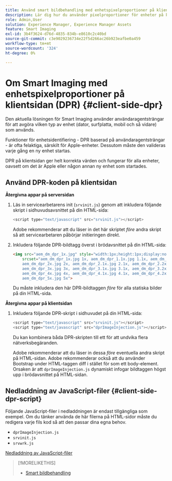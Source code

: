 ```yaml
---
title: Använd smart bildbehandling med enhetspixelproportioner på klientsidan
description: Lär dig hur du använder pixelproportioner för enheter på klientsidan med Smart Imaging i Adobe Experience Manager as a Cloud Service med Dynamic Media.
role: Admin,User
solution: Experience Manager, Experience Manager Assets
feature: Smart Imaging
exl-id: 3b4f3624-d76d-4835-834b-e8610c2c40bd
source-git-commit: c3e9029236734e22f5d266ac26b923eafbe0a459
workflow-type: tm+mt
source-wordcount: '324'
ht-degree: 0%

---
```


# Om Smart Imaging med enhetspixelproportioner på klientsidan (DPR) {#client-side-dpr}

Den aktuella lösningen för Smart Imaging använder användaragentsträngar för att avgöra vilken typ av enhet (dator, surfplatta, mobil och så vidare) som används.

Funktioner för enhetsidentifiering - DPR baserad på användaragentsträngar - är ofta felaktiga, särskilt för Apple-enheter. Dessutom måste den valideras varje gång en ny enhet startas.

DPR på klientsidan ger helt korrekta värden och fungerar för alla enheter, oavsett om det är Apple eller någon annan ny enhet som startades.

## Använd DPR-koden på klientsidan

**Återgivna appar på serversidan**

1. Läs in servicearbetarens init (`srvinit.js`) genom att inkludera följande skript i sidhuvudsavsnittet på din HTML-sida:

   ```javascript
   <script type="text/javascript" src="srvinit.js"></script>
   ```

   Adobe rekommenderar att du läser in det här skriptet _före_ andra skript så att servicearbetaren påbörjar initieringen direkt.

1. Inkludera följande DPR-bildtagg överst i brödavsnittet på din HTML-sida:

   ```html
   <img src="aem_dm_dpr_1x.jpg" style="width:1px;height:1px;display:none"
       srcset="aem_dm_dpr_1x.jpg 1x, aem_dm_dpr_1.1x.jpg 1.1x, aem_dm_dpr_1.2x.jpg 1.2x, aem_dm_dpr_1.3x.jpg 1.3x, aem_dm_dpr_1.4x.jpg 1.4x, aem_dm_dpr_1.5x.jpg 1.5x, aem_dm_dpr_1.6x.jpg 1.6x,          aem_dm_dpr_1.7x.jpg 1.7x, aem_dm_dpr_1.8x.jpg 1.8x, aem_dm_dpr_1.9x.jpg 1.9x,
       aem_dm_dpr_2x.jpg 2x, aem_dm_dpr_2.1x.jpg 2.1x, aem_dm_dpr_2.2x.jpg 2.2x, aem_dm_dpr_2.3x.jpg 2.3x, aem_dm_dpr_2.4x.jpg 2.4x, aem_dm_dpr_2.5x.jpg 2.5x, aem_dm_dpr_2.6x.jpg 2.6x, aem_dm_dpr_2.7x.jpg 2.7x, aem_dm_dpr_2.8x.jpg 2.8x, aem_dm_dpr_2.9x.jpg 2.9x,
       aem_dm_dpr_3x.jpg 3x, aem_dm_dpr_3.1x.jpg 3.1x, aem_dm_dpr_3.2x.jpg 3.2x, aem_dm_dpr_3.3x.jpg 3.3x, aem_dm_dpr_3.4x.jpg 3.4x, aem_dm_dpr_3.5x.jpg 3.5x, aem_dm_dpr_3.6x.jpg 3.6x, aem_dm_dpr_3.7x.jpg 3.7x, aem_dm_dpr_3.8x.jpg 3.8x, aem_dm_dpr_3.9x.jpg 3.9x,
       aem_dm_dpr_4x.jpg 4x, aem_dm_dpr_4.1x.jpg 4.1x, aem_dm_dpr_4.2x.jpg 4.2x, aem_dm_dpr_4.3x.jpg 4.3x, aem_dm_dpr_4.4x.jpg 4.4x, aem_dm_dpr_4.5x.jpg 4.5x, aem_dm_dpr_4.6x.jpg 4.6x, aem_dm_dpr_4.7x.jpg 4.7x, aem_dm_dpr_4.8x.jpg 4.8x, aem_dm_dpr_4.9x.jpg 4.9x,
       aem_dm_dpr_5x.jpg 5x">
   ```

   Du måste inkludera den här DPR-bildtaggen _före_ för alla statiska bilder på din HTML-sida.

**Återgivna appar på klientsidan**

1. Inkludera följande DPR-skript i sidhuvudet på din HTML-sida:

   ```javascript
   <script type="text/javascript" src="srvinit.js"></script>
   <script type="text/javascript" src="dprImageInjection.js"></script>
   ```

   Du kan kombinera båda DPR-skripten till ett för att undvika flera nätverksbegäranden.

   Adobe rekommenderar att du läser in dessa _före_ eventuella andra skript på HTML-sidan.
Adobe rekommenderar också att du använder Bootstrap under HTML-taggen diff i stället för som ett body-element. Orsaken är att `dprImageInjection.js` dynamiskt infogar bildtaggen högst upp i brödavsnittet på HTML-sidan.

## Nedladdning av JavaScript-filer {#client-side-dpr-script}

Följande JavaScript-filer i nedladdningen är endast tillgängliga som exempel. Om du tänker använda de här filerna på HTML-sidor måste du redigera varje fils kod så att den passar dina egna behov.

* `dprImageInjection.js`
* `srvinit.js`
* `srvwrk.js`

[Nedladdning av JavaScript-filer](/help/assets/assets-dm/aem-dynamicmedia-smartimaging-dpr.zip)

>[!MORELIKETHIS]
>
>* [Smart bildbehandling](/help/assets/imaging-faq.md)
